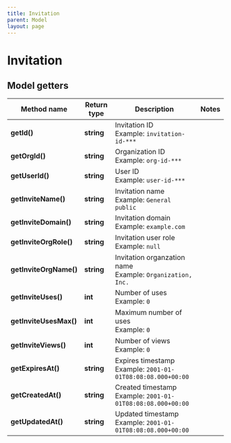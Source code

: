 ```yaml
---
title: Invitation
parent: Model
layout: page
---
```


# Invitation

## Model getters

Method name | Return type | Description | Notes
------------ | ------------- | ------------- | -------------
**getId()** | **string** | Invitation ID <br>Example: `invitation-id-***` |
**getOrgId()** | **string** | Organization ID <br>Example: `org-id-***` |
**getUserId()** | **string** | User ID <br>Example: `user-id-***` |
**getInviteName()** | **string** | Invitation name <br>Example: `General public` |
**getInviteDomain()** | **string** | Invitation domain <br>Example: `example.com` |
**getInviteOrgRole()** | **string** | Invitation user role <br>Example: `null` |
**getInviteOrgName()** | **string** | Invitation organzation name <br>Example: `Organization, Inc.` |
**getInviteUses()** | **int** | Number of uses <br>Example: `0` |
**getInviteUsesMax()** | **int** | Maximum number of uses <br>Example: `0` |
**getInviteViews()** | **int** | Number of views <br>Example: `0` |
**getExpiresAt()** | **string** | Expires timestamp <br>Example: `2001-01-01T08:08:08.000+00:00` |
**getCreatedAt()** | **string** | Created timestamp <br>Example: `2001-01-01T08:08:08.000+00:00` |
**getUpdatedAt()** | **string** | Updated timestamp <br>Example: `2001-01-01T08:08:08.000+00:00` |

